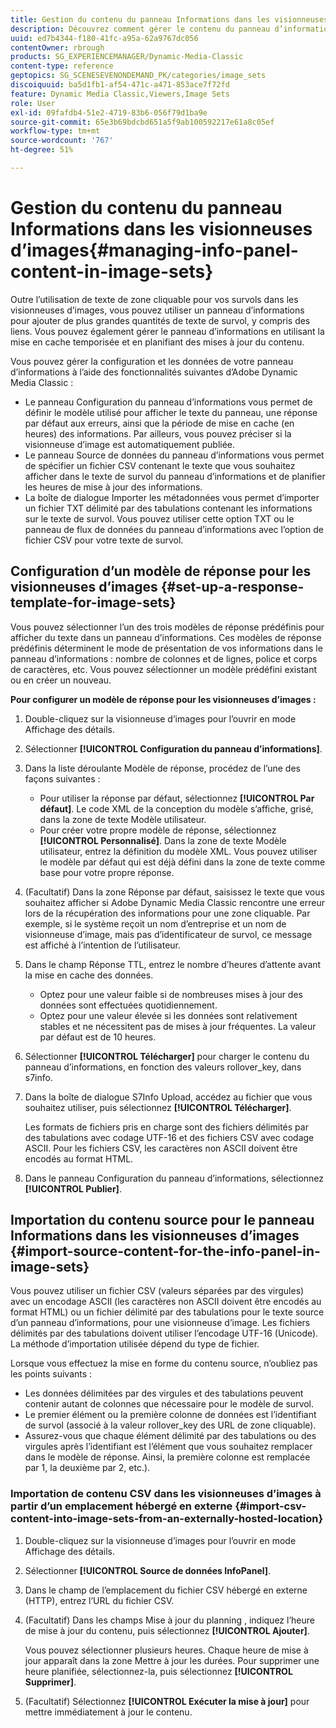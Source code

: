 ```yaml
---
title: Gestion du contenu du panneau Informations dans les visionneuses d’images
description: Découvrez comment gérer le contenu du panneau d’informations dans les visionneuses d’images d’Adobe Dynamic Media Classic.
uuid: ed7b4344-f180-41fc-a95a-62a9767dc056
contentOwner: rbrough
products: SG_EXPERIENCEMANAGER/Dynamic-Media-Classic
content-type: reference
geptopics: SG_SCENESEVENONDEMAND_PK/categories/image_sets
discoiquuid: ba5d1fb1-af54-471c-a471-853ace7f72fd
feature: Dynamic Media Classic,Viewers,Image Sets
role: User
exl-id: 09fafdb4-51e2-4719-83b6-056f79d1ba9e
source-git-commit: 65e3b69bdcbd651a5f9ab100592217e61a8c05ef
workflow-type: tm+mt
source-wordcount: '767'
ht-degree: 51%

---
```


# Gestion du contenu du panneau Informations dans les visionneuses d’images{#managing-info-panel-content-in-image-sets}

Outre l’utilisation de texte de zone cliquable pour vos survols dans les visionneuses d’images, vous pouvez utiliser un panneau d’informations pour ajouter de plus grandes quantités de texte de survol, y compris des liens. Vous pouvez également gérer le panneau d’informations en utilisant la mise en cache temporisée et en planifiant des mises à jour du contenu.

Vous pouvez gérer la configuration et les données de votre panneau d’informations à l’aide des fonctionnalités suivantes d’Adobe Dynamic Media Classic :

* Le panneau Configuration du panneau d’informations vous permet de définir le modèle utilisé pour afficher le texte du panneau, une réponse par défaut aux erreurs, ainsi que la période de mise en cache (en heures) des informations. Par ailleurs, vous pouvez préciser si la visionneuse d’image est automatiquement publiée.
* Le panneau Source de données du panneau d’informations vous permet de spécifier un fichier CSV contenant le texte que vous souhaitez afficher dans le texte de survol du panneau d’informations et de planifier les heures de mise à jour des informations.
* La boîte de dialogue Importer les métadonnées vous permet d’importer un fichier TXT délimité par des tabulations contenant les informations sur le texte de survol. Vous pouvez utiliser cette option TXT ou le panneau de flux de données du panneau d’informations avec l’option de fichier CSV pour votre texte de survol.

## Configuration d’un modèle de réponse pour les visionneuses d’images {#set-up-a-response-template-for-image-sets}

Vous pouvez sélectionner l’un des trois modèles de réponse prédéfinis pour afficher du texte dans un panneau d’informations. Ces modèles de réponse prédéfinis déterminent le mode de présentation de vos informations dans le panneau d’informations : nombre de colonnes et de lignes, police et corps de caractères, etc. Vous pouvez sélectionner un modèle prédéfini existant ou en créer un nouveau.

**Pour configurer un modèle de réponse pour les visionneuses d’images :**

1. Double-cliquez sur la visionneuse d’images pour l’ouvrir en mode Affichage des détails.
1. Sélectionner **[!UICONTROL Configuration du panneau d’informations]**.
1. Dans la liste déroulante Modèle de réponse, procédez de l’une des façons suivantes :

   * Pour utiliser la réponse par défaut, sélectionnez **[!UICONTROL Par défaut]**. Le code XML de la conception du modèle s’affiche, grisé, dans la zone de texte Modèle utilisateur.
   * Pour créer votre propre modèle de réponse, sélectionnez **[!UICONTROL Personnalisé]**. Dans la zone de texte Modèle utilisateur, entrez la définition du modèle XML. Vous pouvez utiliser le modèle par défaut qui est déjà défini dans la zone de texte comme base pour votre propre réponse.

1. (Facultatif) Dans la zone Réponse par défaut, saisissez le texte que vous souhaitez afficher si Adobe Dynamic Media Classic rencontre une erreur lors de la récupération des informations pour une zone cliquable. Par exemple, si le système reçoit un nom d’entreprise et un nom de visionneuse d’image, mais pas d’identificateur de survol, ce message est affiché à l’intention de l’utilisateur.
1. Dans le champ Réponse TTL, entrez le nombre d’heures d’attente avant la mise en cache des données.

   * Optez pour une valeur faible si de nombreuses mises à jour des données sont effectuées quotidiennement.
   * Optez pour une valeur élevée si les données sont relativement stables et ne nécessitent pas de mises à jour fréquentes. La valeur par défaut est de 10 heures.

1. Sélectionner **[!UICONTROL Télécharger]** pour charger le contenu du panneau d’informations, en fonction des valeurs rollover_key, dans s7info.
1. Dans la boîte de dialogue S7Info Upload, accédez au fichier que vous souhaitez utiliser, puis sélectionnez **[!UICONTROL Télécharger]**.

   Les formats de fichiers pris en charge sont des fichiers délimités par des tabulations avec codage UTF-16 et des fichiers CSV avec codage ASCII. Pour les fichiers CSV, les caractères non ASCII doivent être encodés au format HTML.

1. Dans le panneau Configuration du panneau d’informations, sélectionnez **[!UICONTROL Publier]**.

## Importation du contenu source pour le panneau Informations dans les visionneuses d’images {#import-source-content-for-the-info-panel-in-image-sets}

Vous pouvez utiliser un fichier CSV (valeurs séparées par des virgules) avec un encodage ASCII (les caractères non ASCII doivent être encodés au format HTML) ou un fichier délimité par des tabulations pour le texte source d’un panneau d’informations, pour une visionneuse d’image. Les fichiers délimités par des tabulations doivent utiliser l’encodage UTF-16 (Unicode). La méthode d’importation utilisée dépend du type de fichier.

Lorsque vous effectuez la mise en forme du contenu source, n’oubliez pas les points suivants :

* Les données délimitées par des virgules et des tabulations peuvent contenir autant de colonnes que nécessaire pour le modèle de survol.
* Le premier élément ou la première colonne de données est l’identifiant de survol (associé à la valeur rollover_key des URL de zone cliquable).
* Assurez-vous que chaque élément délimité par des tabulations ou des virgules après l’identifiant est l’élément que vous souhaitez remplacer dans le modèle de réponse. Ainsi, la première colonne est remplacée par $1$, la deuxième par $2$, etc.).

### Importation de contenu CSV dans les visionneuses d’images à partir d’un emplacement hébergé en externe {#import-csv-content-into-image-sets-from-an-externally-hosted-location}

1. Double-cliquez sur la visionneuse d’images pour l’ouvrir en mode Affichage des détails.
1. Sélectionner **[!UICONTROL Source de données InfoPanel]**.
1. Dans le champ de l’emplacement du fichier CSV hébergé en externe (HTTP), entrez l’URL du fichier CSV.
1. (Facultatif) Dans les champs Mise à jour du planning , indiquez l’heure de mise à jour du contenu, puis sélectionnez **[!UICONTROL Ajouter]**.

   Vous pouvez sélectionner plusieurs heures. Chaque heure de mise à jour apparaît dans la zone Mettre à jour les durées. Pour supprimer une heure planifiée, sélectionnez-la, puis sélectionnez **[!UICONTROL Supprimer]**.

1. (Facultatif) Sélectionnez **[!UICONTROL Exécuter la mise à jour]** pour mettre immédiatement à jour le contenu.
